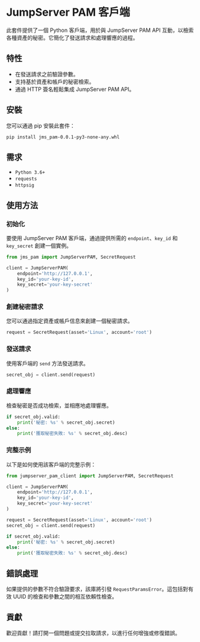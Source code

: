 # JumpServer PAM 客戶端

此套件提供了一個 Python 客戶端，用於與 JumpServer PAM API 互動，以檢索各種資產的秘密。它簡化了發送請求和處理響應的過程。

## 特性

- 在發送請求之前驗證參數。
- 支持基於資產和帳戶的秘密檢索。
- 通過 HTTP 簽名輕鬆集成 JumpServer PAM API。

## 安裝

您可以通過 pip 安裝此套件：

```bash
pip install jms_pam-0.0.1-py3-none-any.whl
```

## 需求

- `Python 3.6+`
- `requests`
- `httpsig`

## 使用方法

### 初始化

要使用 JumpServer PAM 客戶端，通過提供所需的 `endpoint`、`key_id` 和 `key_secret` 創建一個實例。

```python
from jms_pam import JumpServerPAM, SecretRequest

client = JumpServerPAM(
    endpoint='http://127.0.0.1',
    key_id='your-key-id',
    key_secret='your-key-secret'
)
```

### 創建秘密請求

您可以通過指定資產或帳戶信息來創建一個秘密請求。

```python
request = SecretRequest(asset='Linux', account='root')
```

### 發送請求

使用客戶端的 `send` 方法發送請求。

```python
secret_obj = client.send(request)
```

### 處理響應

檢查秘密是否成功檢索，並相應地處理響應。

```python
if secret_obj.valid:
    print('秘密: %s' % secret_obj.secret)
else:
    print('獲取秘密失敗: %s' % secret_obj.desc)
```

### 完整示例

以下是如何使用該客戶端的完整示例：

```python
from jumpserver_pam_client import JumpServerPAM, SecretRequest

client = JumpServerPAM(
    endpoint='http://127.0.0.1',
    key_id='your-key-id',
    key_secret='your-key-secret'
)

request = SecretRequest(asset='Linux', account='root')
secret_obj = client.send(request)

if secret_obj.valid:
    print('秘密: %s' % secret_obj.secret)
else:
    print('獲取秘密失敗: %s' % secret_obj.desc)
```

## 錯誤處理

如果提供的參數不符合驗證要求，該庫將引發 `RequestParamsError`。這包括對有效 UUID 的檢查和參數之間的相互依賴性檢查。

## 貢獻

歡迎貢獻！請打開一個問題或提交拉取請求，以進行任何增強或修復錯誤。

